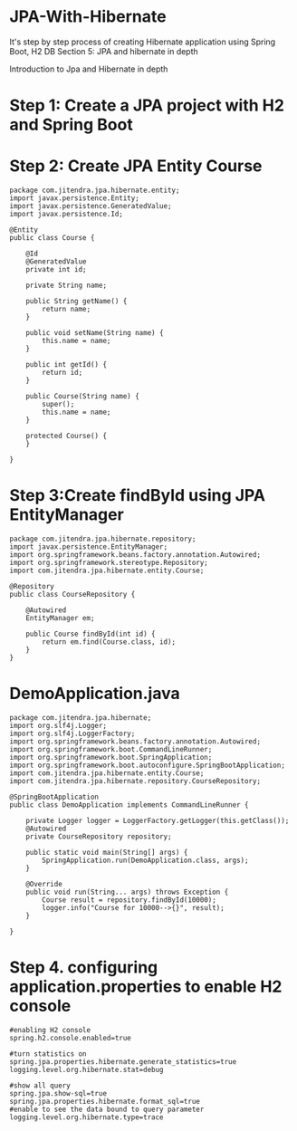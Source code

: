 # JPA-With-Hibernate
It's step by step process of creating Hibernate application using Spring Boot, H2 DB
Section 5: JPA and hibernate in depth

Introduction to Jpa and Hibernate in depth

# Step 1: Create a JPA project with H2 and Spring Boot 
# Step 2: Create JPA Entity Course

    package com.jitendra.jpa.hibernate.entity;
    import javax.persistence.Entity;
    import javax.persistence.GeneratedValue;
    import javax.persistence.Id;

    @Entity
    public class Course {

        @Id
        @GeneratedValue
        private int id;

        private String name;

        public String getName() {
            return name;
        }

        public void setName(String name) {
            this.name = name;
        }

        public int getId() {
            return id;
        }

        public Course(String name) {
            super();
            this.name = name;
        }

        protected Course() {
        }

    }

# Step 3:Create findById using JPA EntityManager

    package com.jitendra.jpa.hibernate.repository;
    import javax.persistence.EntityManager;
    import org.springframework.beans.factory.annotation.Autowired;
    import org.springframework.stereotype.Repository;
    import com.jitendra.jpa.hibernate.entity.Course;

    @Repository
    public class CourseRepository {

        @Autowired
        EntityManager em;

        public Course findById(int id) {
            return em.find(Course.class, id);
        }
    }
   # DemoApplication.java
 
    package com.jitendra.jpa.hibernate;
    import org.slf4j.Logger;
    import org.slf4j.LoggerFactory;
    import org.springframework.beans.factory.annotation.Autowired;
    import org.springframework.boot.CommandLineRunner;
    import org.springframework.boot.SpringApplication;
    import org.springframework.boot.autoconfigure.SpringBootApplication;
    import com.jitendra.jpa.hibernate.entity.Course;
    import com.jitendra.jpa.hibernate.repository.CourseRepository;

    @SpringBootApplication
    public class DemoApplication implements CommandLineRunner {

        private Logger logger = LoggerFactory.getLogger(this.getClass());
        @Autowired
        private CourseRepository repository;

        public static void main(String[] args) {
            SpringApplication.run(DemoApplication.class, args);
        }

        @Override
        public void run(String... args) throws Exception {
            Course result = repository.findById(10000);
            logger.info("Course for 10000-->{}", result);
        }

    }

# Step 4. configuring application.properties to enable H2 console

    #enabling H2 console
    spring.h2.console.enabled=true

    #turn statistics on
    spring.jpa.properties.hibernate.generate_statistics=true
    logging.level.org.hibernate.stat=debug

    #show all query
    spring.jpa.show-sql=true
    spring.jpa.properties.hibernate.format_sql=true
    #enable to see the data bound to query parameter
    logging.level.org.hibernate.type=trace 





